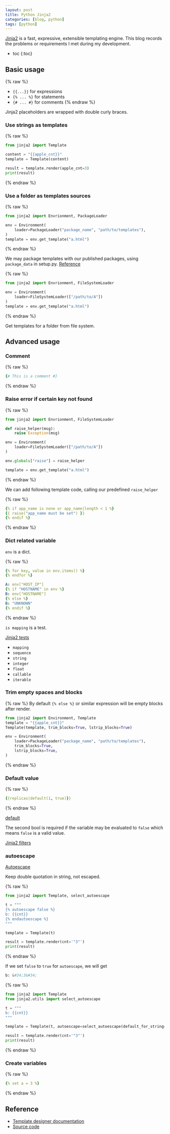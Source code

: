 ```yaml
---
layout: post
title: Python Jinja2
categories: [blog, python]
tags: [python]
---
```



[Jinja2](https://jinja.palletsprojects.com/en/3.1.x/) is a fast, expressive,
extensible templating engine. This blog records the problems or requirements I met
during my development.

+ toc
{:toc}


## Basic usage

{% raw %}
+ `{{...}}` for expressions
+ `{% ... %}` for statements
+ `{# ... #}` for comments
{% endraw %}

Jinja2 placeholders are wrapped with double curly braces.

### Use strings as templates

{% raw %}
```python
from jinja2 import Template

content = "{{apple_cnt}}"
template = Template(content)

result = template.render(apple_cnt=3)
print(result)
```
{% endraw %}

### Use a folder as templates sources

{% raw %}
```python
from jinja2 import Envrionment, PackageLoader

env = Environment(
    loader=PackageLoader("package_name", "path/to/templates"),
)
template = env.get_template("a.html")
```
{% endraw %}

We may package templates with our published packages, using `package_data` in setup.py.
[Reference](https://www.chunyangwen.com/blog/python/python-setup.html#package_data)

{% raw %}
```python
from jinja2 import Envrionment, FileSystemLoader

env = Environment(
    loader=FileSystemLoader(["/path/to/A"])
)
template = env.get_template("a.html")
```
{% endraw %}

Get templates for a folder from file system.

## Advanced usage

### Comment

{% raw %}
```yaml
{# This is a comment #}
```
{% endraw %}

### Raise error if certain key not found

{% raw %}
```python
from jinja2 import Envrionment, FileSystemLoader

def raise_helper(msg):
    raise Exception(msg)

env = Environment(
    loader=FileSystemLoader(["/path/to/A"])
)

env.globals["raise"] = raise_helper

template = env.get_template("a.html")
```
{% endraw %}

We can add following template code, calling our predefined `raise_helper`

{% raw %}
```yaml
{% if app_name is none or app_name|length < 1 %}
{{ raise("app_name must be set") }}
{% endif %}
```
{% endraw %}

### Dict related variable

`env` is a dict.

{% raw %}
```yaml
{% for key, value in env.items() %}
{% endfor %}

A: env["HOST_IP"]
{% if "HOSTNAME" in env %}
B: env["HOSTNAME"]
{% else %}
B: "UNKNOWN"
{% endif %}
```
{% endraw %}

`is mapping` is a test.

[Jinja2 tests](https://jinja.palletsprojects.com/en/3.1.x/templates/#builtin-tests)

+ `mapping`
+ `sequence`
+ `string`
+ `integer`
+ `float`
+ `callable`
+ `iterable`

### Trim empty spaces and blocks

{% raw %}
By default `{% else %}` or similar expression will be empty blocks after render.

```python
from jinja2 import Environment, Template
template = "{{apple_cnt}}"
Template(template, trim_blocks=True, lstrip_blocks=True)

env = Environment(
    loader=PackageLoader("package_name", "path/to/templates"),
    trim_blocks=True,
    lstrip_blocks=True,
)
```
{% endraw %}

### Default value

{% raw %}
```yaml
{{replicas|default(1, true)}}
```
{% endraw %}

[default](https://jinja.palletsprojects.com/en/3.1.x/templates/?highlight=default%20function#jinja-filters.default)

The second bool is required if the variable may be evaluated to `false` which means `false`
is a valid value.

[Jinja2 filters](https://jinja.palletsprojects.com/en/3.1.x/templates/#builtin-filters)

### autoescape

[Autoescape](https://jinja.palletsprojects.com/en/3.1.x/api/#autoescaping)

Keep double quotation in string, not escaped.

{% raw %}
```python
from jinja2 import Template, select_autoescape

t = """
{% autoescape false %}
b: {{cnt}}
{% endautoescape %}
"""

template = Template(t)

result = template.render(cnt='"3"')
print(result)
```
{% endraw %}

If we set `false` to `true` for `autoescape`, we will get

```python
b: &#34;3&#34;
```

{% raw %}
```python
from jinja2 import Template
from jinja2.utils import select_autoescape

t = """
b: {{cnt}}
"""

template = Template(t, autoescape=select_autoescape(default_for_string=False))

result = template.render(cnt='"3"')
print(result)
```
{% endraw %}

### Create variables

{% raw %}
```yaml
{% set a = 3 %}
```
{% endraw %}

## Reference

+ [Template designer documentation](https://jinja.palletsprojects.com/en/3.1.x/templates/)
+ [Source code](https://github.com/pallets/jinja)
